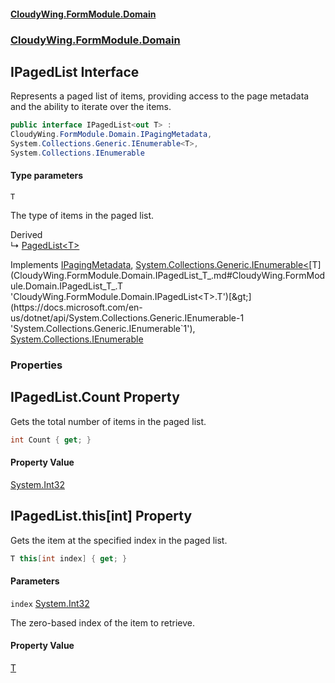 #### [CloudyWing.FormModule.Domain](index.md 'index')
### [CloudyWing.FormModule.Domain](CloudyWing.FormModule.Domain.md 'CloudyWing.FormModule.Domain')

## IPagedList<T> Interface

Represents a paged list of items, providing access to the page metadata and the ability to iterate over the items.

```csharp
public interface IPagedList<out T> :
CloudyWing.FormModule.Domain.IPagingMetadata,
System.Collections.Generic.IEnumerable<T>,
System.Collections.IEnumerable
```
#### Type parameters

<a name='CloudyWing.FormModule.Domain.IPagedList_T_.T'></a>

`T`

The type of items in the paged list.

Derived  
&#8627; [PagedList&lt;T&gt;](CloudyWing.FormModule.Domain.md#CloudyWing.FormModule.Domain.PagedList_T_ 'CloudyWing.FormModule.Domain.PagedList<T>')

Implements [IPagingMetadata](CloudyWing.FormModule.Domain.IPagingMetadata.md 'CloudyWing.FormModule.Domain.IPagingMetadata'), [System.Collections.Generic.IEnumerable&lt;](https://docs.microsoft.com/en-us/dotnet/api/System.Collections.Generic.IEnumerable-1 'System.Collections.Generic.IEnumerable`1')[T](CloudyWing.FormModule.Domain.IPagedList_T_.md#CloudyWing.FormModule.Domain.IPagedList_T_.T 'CloudyWing.FormModule.Domain.IPagedList<T>.T')[&gt;](https://docs.microsoft.com/en-us/dotnet/api/System.Collections.Generic.IEnumerable-1 'System.Collections.Generic.IEnumerable`1'), [System.Collections.IEnumerable](https://docs.microsoft.com/en-us/dotnet/api/System.Collections.IEnumerable 'System.Collections.IEnumerable')
### Properties

<a name='CloudyWing.FormModule.Domain.IPagedList_T_.Count'></a>

## IPagedList<T>.Count Property

Gets the total number of items in the paged list.

```csharp
int Count { get; }
```

#### Property Value
[System.Int32](https://docs.microsoft.com/en-us/dotnet/api/System.Int32 'System.Int32')

<a name='CloudyWing.FormModule.Domain.IPagedList_T_.this[int]'></a>

## IPagedList<T>.this[int] Property

Gets the item at the specified index in the paged list.

```csharp
T this[int index] { get; }
```
#### Parameters

<a name='CloudyWing.FormModule.Domain.IPagedList_T_.this[int].index'></a>

`index` [System.Int32](https://docs.microsoft.com/en-us/dotnet/api/System.Int32 'System.Int32')

The zero-based index of the item to retrieve.

#### Property Value
[T](CloudyWing.FormModule.Domain.IPagedList_T_.md#CloudyWing.FormModule.Domain.IPagedList_T_.T 'CloudyWing.FormModule.Domain.IPagedList<T>.T')